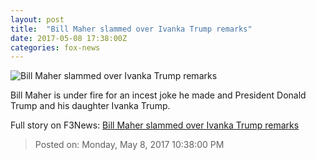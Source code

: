 ```yaml
---
layout: post
title:  "Bill Maher slammed over Ivanka Trump remarks"
date: 2017-05-08 17:38:00Z
categories: fox-news
---
```


![Bill Maher slammed over Ivanka Trump remarks](http://a57.foxnews.com/media2.foxnews.com/BrightCove/694940094001/2017/05/08/876/493/694940094001_5425990389001_5425976422001-vs.jpg?ve=1&tl=1)

Bill Maher is under fire for an incest joke he made and President Donald Trump and his daughter Ivanka Trump.


Full story on F3News: [Bill Maher slammed over Ivanka Trump remarks](http://www.f3nws.com/n/3ht4gB)

> Posted on: Monday, May 8, 2017 10:38:00 PM
